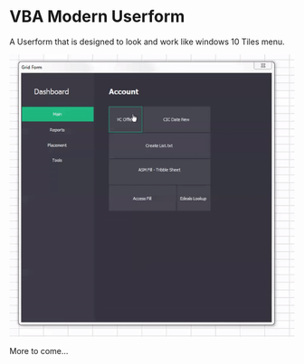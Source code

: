 # VBA Modern Userform

A Userform that is designed to look and work like windows 10 Tiles menu. 

![](Grid.gif)

More to come...


